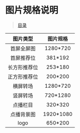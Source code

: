 # 图片规格说明
> [目录](../README.md)

| 图片类型 | 图片规格 |
|:---:|:---:|
|首屏全屏图|1280*720|
|首屏推荐位|381*192
|长方形推荐位|253*180| 
|正方形推荐位|200*200 |
|横屏转场|1280*720|
|竖屏转场|720*1280
|点播栏目|320*320|
|点播背景图|1920*1080|
|logo|650*200|